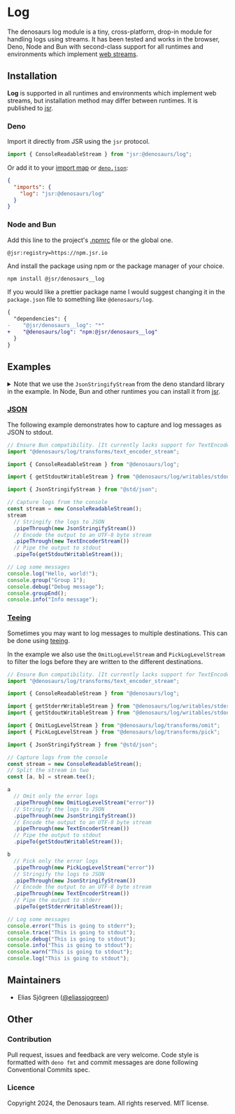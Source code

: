 # Log

The denosaurs log module is a tiny, cross-platform, drop-in module for handling
logs using streams. It has been tested and works in the browser, Deno, Node and
Bun with second-class support for all runtimes and environments which implement
[web streams](https://developer.mozilla.org/en-US/docs/Web/API/Streams_API).

## Installation

**Log** is supported in all runtimes and environments which implement web
streams, but installation method may differ between runtimes. It is published to
[jsr](https://jsr.io/).

### Deno

Import it directly from JSR using the `jsr` protocol.

```typescript
import { ConsoleReadableStream } from "jsr:@denosaurs/log";
```

Or add it to your
[import map](https://docs.deno.com/runtime/manual/basics/import_maps) or
[`deno.json`](https://docs.deno.com/runtime/manual/getting_started/configuration_file):

```json
{
  "imports": {
    "log": "jsr:@denosaurs/log"
  }
}
```

### Node and Bun

Add this line to the project's
[.npmrc](https://docs.npmjs.com/cli/v10/configuring-npm/npmrc) file or the
global one.

```
@jsr:registry=https://npm.jsr.io
```

And install the package using npm or the package manager of your choice.

```bash
npm install @jsr/denosaurs__log
```

If you would like a prettier package name I would suggest changing it in the
`package.json` file to something like `@denosaurs/log`.

```diff
{
  "dependencies": {
-    "@jsr/denosaurs__log": "*"
+    "@denosaurs/log": "npm:@jsr/denosaurs__log"
  }
}
```

## Examples

<details>
<summary>
Note that we use the <code>JsonStringifyStream</code> from the deno standard library in the example.
In Node, Bun and other runtimes you can install it from <a href="https://jsr.io/@std/json">jsr</a>.
</summary>

Add this line to the project's
[.npmrc](https://docs.npmjs.com/cli/v10/configuring-npm/npmrc) file or the
global one.

```
@jsr:registry=https://npm.jsr.io
```

And install the package using npm or the package manager of your choice.

```bash
npm install @jsr/std__json
```

If you would like a prettier package name I would suggest changing it in the
`package.json` file to something like `@denosaurs/log`.

```diff
{
  "dependencies": {
-    "@jsr/std__json": "*"
+    "@std/json": "npm:@jsr/std__json"
  }
}
```

</details>

### [JSON](./examples/json/)

The following example demonstrates how to capture and log messages as JSON to
stdout.

```typescript
// Ensure Bun compatibility. [It currently lacks support for TextEncoderStream](https://github.com/oven-sh/bun/issues/5648)
import "@denosaurs/log/transforms/text_encoder_stream";

import { ConsoleReadableStream } from "@denosaurs/log";

import { getStdoutWritableStream } from "@denosaurs/log/writables/stdout";

import { JsonStringifyStream } from "@std/json";

// Capture logs from the console
const stream = new ConsoleReadableStream();
stream
  // Stringify the logs to JSON
  .pipeThrough(new JsonStringifyStream())
  // Encode the output to an UTF-8 byte stream
  .pipeThrough(new TextEncoderStream())
  // Pipe the output to stdout
  .pipeTo(getStdoutWritableStream());

// Log some messages
console.log("Hello, world!");
console.group("Group 1");
console.debug("Debug message");
console.groupEnd();
console.info("Info message");
```

### [Teeing](./examples/tee/)

Sometimes you may want to log messages to multiple destinations. This can be
done using
[teeing](https://developer.mozilla.org/en-US/docs/Web/API/Streams_API/Using_readable_streams#teeing_a_stream).

In the example we also use the `OmitLogLevelStream` and `PickLogLevelStream` to
filter the logs before they are written to the different destinations.

```typescript
// Ensure Bun compatibility. [It currently lacks support for TextEncoderStream](https://github.com/oven-sh/bun/issues/5648)
import "@denosaurs/log/transforms/text_encoder_stream";

import { ConsoleReadableStream } from "@denosaurs/log";

import { getStderrWritableStream } from "@denosaurs/log/writables/stderr";
import { getStdoutWritableStream } from "@denosaurs/log/writables/stdout";

import { OmitLogLevelStream } from "@denosaurs/log/transforms/omit";
import { PickLogLevelStream } from "@denosaurs/log/transforms/pick";

import { JsonStringifyStream } from "@std/json";

// Capture logs from the console
const stream = new ConsoleReadableStream();
// Split the stream in two
const [a, b] = stream.tee();

a
  // Omit only the error logs
  .pipeThrough(new OmitLogLevelStream("error"))
  // Stringify the logs to JSON
  .pipeThrough(new JsonStringifyStream())
  // Encode the output to an UTF-8 byte stream
  .pipeThrough(new TextEncoderStream())
  // Pipe the output to stdout
  .pipeTo(getStdoutWritableStream());

b
  // Pick only the error logs
  .pipeThrough(new PickLogLevelStream("error"))
  // Stringify the logs to JSON
  .pipeThrough(new JsonStringifyStream())
  // Encode the output to an UTF-8 byte stream
  .pipeThrough(new TextEncoderStream())
  // Pipe the output to stderr
  .pipeTo(getStderrWritableStream());

// Log some messages
console.error("This is going to stderr");
console.trace("This is going to stdout");
console.debug("This is going to stdout");
console.info("This is going to stdout");
console.warn("This is going to stdout");
console.log("This is going to stdout");
```

## Maintainers

- Elias Sjögreen ([@eliassjogreen](https://github.com/eliassjogreen))

## Other

### Contribution

Pull request, issues and feedback are very welcome. Code style is formatted with
`deno fmt` and commit messages are done following Conventional Commits spec.

### Licence

Copyright 2024, the Denosaurs team. All rights reserved. MIT license.
